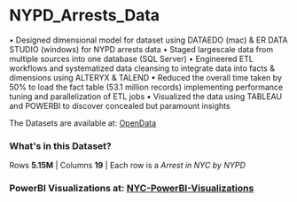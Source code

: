 # NYPD_Arrests_Data
•	Designed dimensional model for dataset using DATAEDO (mac) & ER DATA STUDIO (windows) for NYPD arrests data
•	Staged largescale data from multiple sources into one database (SQL Server)
•	Engineered ETL workflows and systematized data cleansing to integrate data into facts & dimensions using ALTERYX & TALEND 
•	Reduced the overall time taken by 50% to load the fact table (53.1 million records) implementing performance tuning and parallelization of ETL jobs
•	Visualized the data using TABLEAU and POWERBI to discover concealed but paramount insights 
 
 The Datasets are available at: [OpenData](https://data.cityofnewyork.us/Public-Safety/NYPD-Arrests-Data-Historic-/8h9b-rp9u)
 
### What's in this Dataset?
Rows **5.15M** |
Columns **19** |
Each row is a _Arrest in NYC by NYPD_

### PowerBI Visualizations at: [NYC-PowerBI-Visualizations](https://app.powerbi.com/view?r=eyJrIjoiZDAwNzA0ODctODc1Ny00NGQzLThlNzItNDA0M2I3NTZhZmQ2IiwidCI6ImE4ZWVjMjgxLWFhYTMtNGRhZS1hYzliLTlhMzk4YjkyMTVlNyIsImMiOjN9&pageName=ReportSectiona13b8a7aa0b1a21cd8da)


